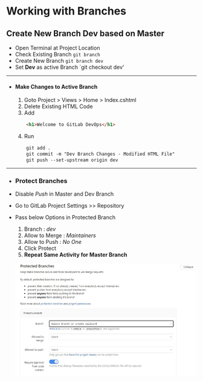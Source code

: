 # Working with Branches

## Create New Branch Dev based on Master

- Open Terminal at Project Location
- Check Existing Branch `git branch`
- Create New Branch `git branch dev`
- Set **Dev** as active Branch `git checkout dev'
- ---
- #### Make Changes to Active Branch
   1. Goto Project > Views > Home > Index.cshtml
   2. Delete Existing HTML Code
   3. Add
    ```html
        <h1>Welcome to GitLab DevOps</h1>
    ```
   4. Run 
    ```git
        git add .
        git commit -m "Dev Branch Changes - Modified HTML File"
        git push --set-upstream origin dev
    ```
---
- ### **Protect Branches**
- Disable _Push_ in Master and Dev Branch
- Go to GitLab Project Settings >> Repository
- Pass below Options in Protected Branch
  1. Branch : _dev_
  2. Allow to Merge : _Maintainers_
  3. Allow to Push : _No One_
  4. Click Protect
  5. **Repeat Same Activity for Master Branch**
  
  
    ![Screenshot3](./images/L2-1.jpg)

